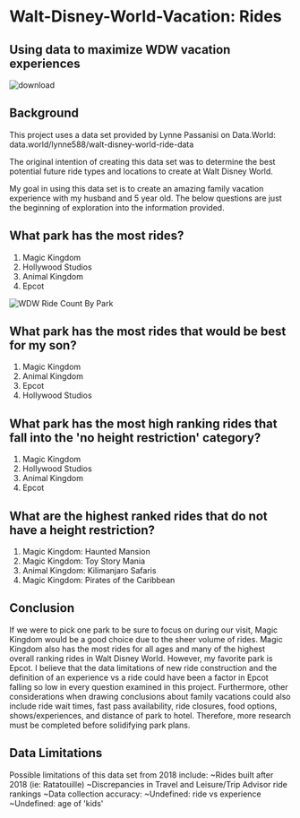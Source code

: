 # **Walt-Disney-World-Vacation: Rides**
## Using data to maximize WDW vacation experiences

![download](https://user-images.githubusercontent.com/105945908/192340528-b1811fd2-fb81-4061-b3a3-654e4f318c2d.jpg)

## Background

This project uses a data set provided by Lynne Passanisi on Data.World:
data.world/lynne588/walt-disney-world-ride-data

The original intention of creating this data set was to determine the best potential future ride types and locations to create at Walt Disney World.

My goal in using this data set is to create an amazing family vacation experience with my husband and 5 year old.  The below questions are just the beginning of exploration into the information provided.

## What park has the most rides?
1) Magic Kingdom
2) Hollywood Studios
3) Animal Kingdom
4) Epcot

![WDW Ride Count By Park](https://user-images.githubusercontent.com/105945908/195475216-a16fb0f4-d479-4933-8900-fab7c8e6ea58.png)

## What park has the most rides that would be best for my son?
1) Magic Kingdom
2) Animal Kingdom
4) Epcot
5) Hollywood Studios

## What park has the most high ranking rides that fall into the 'no height restriction' category?
1) Magic Kingdom
2) Hollywood Studios
3) Animal Kingdom
4) Epcot

## What are the highest ranked rides that do not have a height restriction?
1) Magic Kingdom:  Haunted Mansion
2) Magic Kingdom: Toy Story Mania
3) Animal Kingdom: Kilimanjaro Safaris
4) Magic Kingdom: Pirates of the Caribbean

## Conclusion
If we were to pick one park to be sure to focus on during our visit, Magic Kingdom would be a good choice due to the sheer volume of rides.  Magic Kingdom also has the most rides for all ages and many of the highest overall ranking rides in Walt Disney World.  However, my favorite park is Epcot.  I believe that the data limitations of new ride construction and the definition of an experience vs a ride could have been a factor in Epcot falling so low in every question examined in this project.  Furthermore, other considerations when drawing conclusions about family vacations could also include ride wait times, fast pass availability, ride closures, food options, shows/experiences, and distance of park to hotel.  Therefore, more research must be completed before solidifying park plans.    

## Data Limitations
Possible limitations of this data set from 2018 include:
  ~Rides built after 2018 (ie: Ratatouille)
  ~Discrepancies in Travel and Leisure/Trip Advisor ride rankings
  ~Data collection accuracy:  ~Undefined: ride vs experience ~Undefined: age of 'kids' 
    
  
 
  
